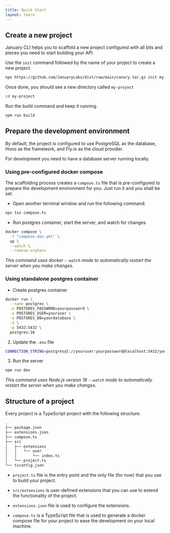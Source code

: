 ```yaml
---
title: Quick Start
layout: learn
---
```


## Create a new project

January CLI helps you to scaffold a new project configured with all bits and pieces you need to start building your API.

Use the `init` command followed by the name of your project to create a new project.

```bash
npx https://github.com/JanuaryLabs/dist/raw/main/canary.tar.gz init my-project
```

Once done, you should see a new directory called `my-project`

```bash
cd my-project

```

Run the build command and keep it running.

```bash
npm run build
```

## Prepare the development environment

By default, the project is configured to use PostgreSQL as the database, Hono as the framework, and Fly.io as the cloud provider.

For development you need to have a database server running locally.

### Using pre-configured docker compose

The scaffolding process creates a `compose.ts` file that is pre-configured to prepare the development environment for you. Just run it and you shall be set.

- Open another terminal window and run the following command:

```bash
npx tsx compose.ts
```

- Run postgres container, start the server, and watch for changes

```bash
docker compose \
  -f "compose.dev.yml" \
  up \
  --watch \
  --remove-orphans
```

_This command uses docker `--watch` mode to automatically restart the server when you make changes._

### Using standalone postgres container

- Create postgres container

```bash
docker run \
  --name postgres \
  -e POSTGRES_PASSWORD=yourpassword \
  -e POSTGRES_USER=youruser \
  -e POSTGRES_DB=yourdatabase \
  -d \
  -p 5432:5432 \
  postgres:16
```

2. Update the `.env` file

```bash
CONNECTION_STRING=postgresql://youruser:yourpassword@localhost:5432/yourdatabase
```

3. Run the server

```bash
npm run dev
```

_This command uses Node.js version 18 `--watch` mode to automatically restart the server when you make changes._

## Structure of a project

Every project is a TypeScript project with the following structure:

```bash
.
├── package.json
├── extensions.json
├── compose.ts
├── src
│   ├── extensions
│   │   └── user
│   │       └── index.ts
│   └── project.ts
└── tsconfig.json
```

- `project.ts` file is the entry point and the only file (for now) that you use to build your project.
- `src/extensions` is user-defined extensions that you can use to extend the functionality of the project.
- `extensions.json` file is used to configure the extensions.

- `compose.ts` is a TypeScript file that is used to generate a docker compose file for your project to ease the development on your local machine.

<!-- ```ts title="compose.ts"
import { writeCompose } from '@january/extensions';
import { localServer } from '@january/extensions/fly';
import { postgres, pgadmin } from '@january/extensions/postgresql';

writeCompose(
  compose({
    database: service(postgres),
    pgadmin: service(pgadmin),
    server: service({
      ...localServer(),
      depends_on: [postgres],
    }),
  })
);
```

This sample code will generate a docker compose file that will start a PostgreSQL database, a pgadmin instance, and create a local server. -->

